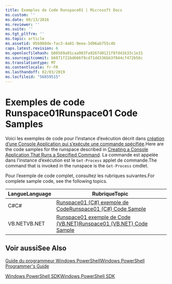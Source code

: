 ```yaml
---
title: Exemples de Code Runspace01 | Microsoft Docs
ms.custom: ''
ms.date: 09/13/2016
ms.reviewer: ''
ms.suite: ''
ms.tgt_pltfrm: ''
ms.topic: article
ms.assetid: 05b088de-fac3-4a01-9eea-3d96ab755c4b
caps.latest.revision: 6
ms.openlocfilehash: b08569a91caa903fa9267d0121f8fd41b33c1e31
ms.sourcegitcommit: b6871f21bd666f9cd71dd336bb3f844cf472b56c
ms.translationtype: MT
ms.contentlocale: fr-FR
ms.lasthandoff: 02/03/2019
ms.locfileid: "56859515"
---
```

# <a name="runspace01-code-samples"></a><span data-ttu-id="a9d1c-102">Exemples de code Runspace01</span><span class="sxs-lookup"><span data-stu-id="a9d1c-102">Runspace01 Code Samples</span></span>

<span data-ttu-id="a9d1c-103">Voici les exemples de code pour l’instance d’exécution décrit dans [création d’une Console Application qui s’exécute une commande spécifiée](http://msdn.microsoft.com/en-us/793a6570-a072-4799-840b-172f28ce620e).</span><span class="sxs-lookup"><span data-stu-id="a9d1c-103">Here are the code samples for the runspace described in [Creating a Console Application That Runs a Specified Command](http://msdn.microsoft.com/en-us/793a6570-a072-4799-840b-172f28ce620e).</span></span> <span data-ttu-id="a9d1c-104">La commande est appelée dans l’instance d’exécution est le `Get-Process` applet de commande.</span><span class="sxs-lookup"><span data-stu-id="a9d1c-104">The command that is invoked in the runspace is the `Get-Process` cmdlet.</span></span>

<span data-ttu-id="a9d1c-105">Pour l’exemple de code complet, consultez les rubriques suivantes.</span><span class="sxs-lookup"><span data-stu-id="a9d1c-105">For complete sample code, see the following topics.</span></span>

|<span data-ttu-id="a9d1c-106">Langue</span><span class="sxs-lookup"><span data-stu-id="a9d1c-106">Language</span></span>|<span data-ttu-id="a9d1c-107">Rubrique</span><span class="sxs-lookup"><span data-stu-id="a9d1c-107">Topic</span></span>|
|--------------|-----------|
|<span data-ttu-id="a9d1c-108">C#</span><span class="sxs-lookup"><span data-stu-id="a9d1c-108">C#</span></span>|[<span data-ttu-id="a9d1c-109">Runspace01 (C#) exemple de Code</span><span class="sxs-lookup"><span data-stu-id="a9d1c-109">Runspace01 (C#) Code Sample</span></span>](./runspace01-csharp-code-sample.md)|
|<span data-ttu-id="a9d1c-110">VB.NET</span><span class="sxs-lookup"><span data-stu-id="a9d1c-110">VB.NET</span></span>|[<span data-ttu-id="a9d1c-111">Runspace01 exemple de Code (VB.NET)</span><span class="sxs-lookup"><span data-stu-id="a9d1c-111">Runspace01 (VB.NET) Code Sample</span></span>](./runspace01-vb-net-code-sample.md)|

## <a name="see-also"></a><span data-ttu-id="a9d1c-112">Voir aussi</span><span class="sxs-lookup"><span data-stu-id="a9d1c-112">See Also</span></span>

[<span data-ttu-id="a9d1c-113">Guide du programmeur Windows PowerShell</span><span class="sxs-lookup"><span data-stu-id="a9d1c-113">Windows PowerShell Programmer's Guide</span></span>](./windows-powershell-programmer-s-guide.md)

[<span data-ttu-id="a9d1c-114">Windows PowerShell SDK</span><span class="sxs-lookup"><span data-stu-id="a9d1c-114">Windows PowerShell SDK</span></span>](../windows-powershell-reference.md)
